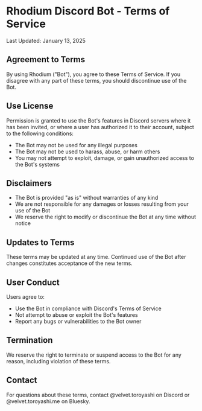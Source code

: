 # Rhodium Discord Bot - Terms of Service

Last Updated: January 13, 2025

## Agreement to Terms
By using Rhodium ("Bot"), you agree to these Terms of Service. If you disagree with any part of these terms, you should discontinue use of the Bot.

## Use License
Permission is granted to use the Bot's features in Discord servers where it has been invited, or where a user has authorized it to their account, subject to the following conditions:
- The Bot may not be used for any illegal purposes
- The Bot may not be used to harass, abuse, or harm others
- You may not attempt to exploit, damage, or gain unauthorized access to the Bot's systems

## Disclaimers
- The Bot is provided "as is" without warranties of any kind
- We are not responsible for any damages or losses resulting from your use of the Bot
- We reserve the right to modify or discontinue the Bot at any time without notice

## Updates to Terms
These terms may be updated at any time. Continued use of the Bot after changes constitutes acceptance of the new terms.

## User Conduct
Users agree to:
- Use the Bot in compliance with Discord's Terms of Service
- Not attempt to abuse or exploit the Bot's features
- Report any bugs or vulnerabilities to the Bot owner

## Termination
We reserve the right to terminate or suspend access to the Bot for any reason, including violation of these terms.

## Contact
For questions about these terms, contact @velvet.toroyashi on Discord or @velvet.toroyashi.me on Bluesky.
